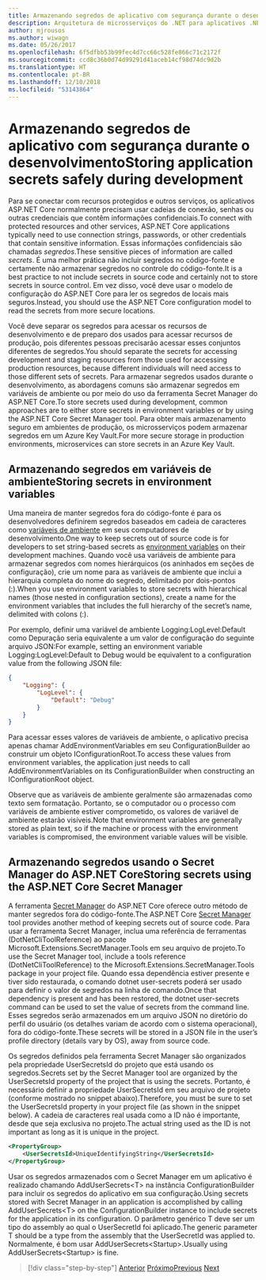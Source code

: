 ```yaml
---
title: Armazenando segredos de aplicativo com segurança durante o desenvolvimento
description: Arquitetura de microsserviços do .NET para aplicativos .NET em contêineres | Armazenando segredos de aplicativo com segurança durante o desenvolvimento
author: mjrousos
ms.author: wiwagn
ms.date: 05/26/2017
ms.openlocfilehash: 6f5dfbb53b99fec4d7cc66c528fe866c71c2172f
ms.sourcegitcommit: ccd8c36b0d74d99291d41aceb14cf98d74dc9d2b
ms.translationtype: HT
ms.contentlocale: pt-BR
ms.lasthandoff: 12/10/2018
ms.locfileid: "53143864"
---
```

# <a name="storing-application-secrets-safely-during-development"></a><span data-ttu-id="0b389-103">Armazenando segredos de aplicativo com segurança durante o desenvolvimento</span><span class="sxs-lookup"><span data-stu-id="0b389-103">Storing application secrets safely during development</span></span>

<span data-ttu-id="0b389-104">Para se conectar com recursos protegidos e outros serviços, os aplicativos ASP.NET Core normalmente precisam usar cadeias de conexão, senhas ou outras credenciais que contêm informações confidenciais.</span><span class="sxs-lookup"><span data-stu-id="0b389-104">To connect with protected resources and other services, ASP.NET Core applications typically need to use connection strings, passwords, or other credentials that contain sensitive information.</span></span> <span data-ttu-id="0b389-105">Essas informações confidenciais são chamadas *segredos*.</span><span class="sxs-lookup"><span data-stu-id="0b389-105">These sensitive pieces of information are called *secrets*.</span></span> <span data-ttu-id="0b389-106">É uma melhor prática não incluir segredos no código-fonte e certamente não armazenar segredos no controle do código-fonte.</span><span class="sxs-lookup"><span data-stu-id="0b389-106">It is a best practice to not include secrets in source code and certainly not to store secrets in source control.</span></span> <span data-ttu-id="0b389-107">Em vez disso, você deve usar o modelo de configuração do ASP.NET Core para ler os segredos de locais mais seguros.</span><span class="sxs-lookup"><span data-stu-id="0b389-107">Instead, you should use the ASP.NET Core configuration model to read the secrets from more secure locations.</span></span>

<span data-ttu-id="0b389-108">Você deve separar os segredos para acessar os recursos de desenvolvimento e de preparo dos usados para acessar recursos de produção, pois diferentes pessoas precisarão acessar esses conjuntos diferentes de segredos.</span><span class="sxs-lookup"><span data-stu-id="0b389-108">You should separate the secrets for accessing development and staging resources from those used for accessing production resources, because different individuals will need access to those different sets of secrets.</span></span> <span data-ttu-id="0b389-109">Para armazenar segredos usados durante o desenvolvimento, as abordagens comuns são armazenar segredos em variáveis de ambiente ou por meio do uso da ferramenta Secret Manager do ASP.NET Core.</span><span class="sxs-lookup"><span data-stu-id="0b389-109">To store secrets used during development, common approaches are to either store secrets in environment variables or by using the ASP.NET Core Secret Manager tool.</span></span> <span data-ttu-id="0b389-110">Para obter mais armazenamento seguro em ambientes de produção, os microsserviços podem armazenar segredos em um Azure Key Vault.</span><span class="sxs-lookup"><span data-stu-id="0b389-110">For more secure storage in production environments, microservices can store secrets in an Azure Key Vault.</span></span>

## <a name="storing-secrets-in-environment-variables"></a><span data-ttu-id="0b389-111">Armazenando segredos em variáveis de ambiente</span><span class="sxs-lookup"><span data-stu-id="0b389-111">Storing secrets in environment variables</span></span>

<span data-ttu-id="0b389-112">Uma maneira de manter segredos fora do código-fonte é para os desenvolvedores definirem segredos baseados em cadeia de caracteres como [variáveis de ambiente](https://docs.microsoft.com/aspnet/core/security/app-secrets#environment-variables) em seus computadores de desenvolvimento.</span><span class="sxs-lookup"><span data-stu-id="0b389-112">One way to keep secrets out of source code is for developers to set string-based secrets as [environment variables](https://docs.microsoft.com/aspnet/core/security/app-secrets#environment-variables) on their development machines.</span></span> <span data-ttu-id="0b389-113">Quando você usa variáveis de ambiente para armazenar segredos com nomes hierárquicos (os aninhados em seções de configuração), crie um nome para as variáveis de ambiente que inclui a hierarquia completa do nome do segredo, delimitado por dois-pontos (:).</span><span class="sxs-lookup"><span data-stu-id="0b389-113">When you use environment variables to store secrets with hierarchical names (those nested in configuration sections), create a name for the environment variables that includes the full hierarchy of the secret’s name, delimited with colons (:).</span></span>

<span data-ttu-id="0b389-114">Por exemplo, definir uma variável de ambiente Logging:LogLevel:Default como Depuração seria equivalente a um valor de configuração do seguinte arquivo JSON:</span><span class="sxs-lookup"><span data-stu-id="0b389-114">For example, setting an environment variable Logging:LogLevel:Default to Debug would be equivalent to a configuration value from the following JSON file:</span></span>

```json
{
    "Logging": {
        "LogLevel": {
            "Default": "Debug"
        }
    }
}
```

<span data-ttu-id="0b389-115">Para acessar esses valores de variáveis de ambiente, o aplicativo precisa apenas chamar AddEnvironmentVariables em seu ConfigurationBuilder ao construir um objeto IConfigurationRoot.</span><span class="sxs-lookup"><span data-stu-id="0b389-115">To access these values from environment variables, the application just needs to call AddEnvironmentVariables on its ConfigurationBuilder when constructing an IConfigurationRoot object.</span></span>

<span data-ttu-id="0b389-116">Observe que as variáveis de ambiente geralmente são armazenadas como texto sem formatação. Portanto, se o computador ou o processo com variáveis de ambiente estiver comprometido, os valores de variável de ambiente estarão visíveis.</span><span class="sxs-lookup"><span data-stu-id="0b389-116">Note that environment variables are generally stored as plain text, so if the machine or process with the environment variables is compromised, the environment variable values will be visible.</span></span>

## <a name="storing-secrets-using-the-aspnet-core-secret-manager"></a><span data-ttu-id="0b389-117">Armazenando segredos usando o Secret Manager do ASP.NET Core</span><span class="sxs-lookup"><span data-stu-id="0b389-117">Storing secrets using the ASP.NET Core Secret Manager</span></span>

<span data-ttu-id="0b389-118">A ferramenta [Secret Manager](https://docs.microsoft.com/aspnet/core/security/app-secrets#secret-manager) do ASP.NET Core oferece outro método de manter segredos fora do código-fonte.</span><span class="sxs-lookup"><span data-stu-id="0b389-118">The ASP.NET Core [Secret Manager](https://docs.microsoft.com/aspnet/core/security/app-secrets#secret-manager) tool provides another method of keeping secrets out of source code.</span></span> <span data-ttu-id="0b389-119">Para usar a ferramenta Secret Manager, inclua uma referência de ferramentas (DotNetCliToolReference) ao pacote Microsoft.Extensions.SecretManager.Tools em seu arquivo de projeto.</span><span class="sxs-lookup"><span data-stu-id="0b389-119">To use the Secret Manager tool, include a tools reference (DotNetCliToolReference) to the Microsoft.Extensions.SecretManager.Tools package in your project file.</span></span> <span data-ttu-id="0b389-120">Quando essa dependência estiver presente e tiver sido restaurada, o comando dotnet user-secrets poderá ser usado para definir o valor de segredos na linha de comando.</span><span class="sxs-lookup"><span data-stu-id="0b389-120">Once that dependency is present and has been restored, the dotnet user-secrets command can be used to set the value of secrets from the command line.</span></span> <span data-ttu-id="0b389-121">Esses segredos serão armazenados em um arquivo JSON no diretório do perfil do usuário (os detalhes variam de acordo com o sistema operacional), fora do código-fonte.</span><span class="sxs-lookup"><span data-stu-id="0b389-121">These secrets will be stored in a JSON file in the user’s profile directory (details vary by OS), away from source code.</span></span>

<span data-ttu-id="0b389-122">Os segredos definidos pela ferramenta Secret Manager são organizados pela propriedade UserSecretsId do projeto que está usando os segredos.</span><span class="sxs-lookup"><span data-stu-id="0b389-122">Secrets set by the Secret Manager tool are organized by the UserSecretsId property of the project that is using the secrets.</span></span> <span data-ttu-id="0b389-123">Portanto, é necessário definir a propriedade UserSecretsId em seu arquivo de projeto (conforme mostrado no snippet abaixo).</span><span class="sxs-lookup"><span data-stu-id="0b389-123">Therefore, you must be sure to set the UserSecretsId property in your project file (as shown in the snippet below).</span></span> <span data-ttu-id="0b389-124">A cadeia de caracteres real usada como a ID não é importante, desde que seja exclusiva no projeto.</span><span class="sxs-lookup"><span data-stu-id="0b389-124">The actual string used as the ID is not important as long as it is unique in the project.</span></span>

```xml
<PropertyGroup>
    <UserSecretsId>UniqueIdentifyingString</UserSecretsId>
</PropertyGroup>
```

<span data-ttu-id="0b389-125">Usar os segredos armazenados com o Secret Manager em um aplicativo é realizado chamando AddUserSecrets&lt;T&gt; na instância ConfigurationBuilder para incluir os segredos do aplicativo em sua configuração.</span><span class="sxs-lookup"><span data-stu-id="0b389-125">Using secrets stored with Secret Manager in an application is accomplished by calling AddUserSecrets&lt;T&gt; on the ConfigurationBuilder instance to include secrets for the application in its configuration.</span></span> <span data-ttu-id="0b389-126">O parâmetro genérico T deve ser um tipo do assembly ao qual o UserSecretId foi aplicado.</span><span class="sxs-lookup"><span data-stu-id="0b389-126">The generic parameter T should be a type from the assembly that the UserSecretId was applied to.</span></span> <span data-ttu-id="0b389-127">Normalmente, é bom usar AddUserSecrets&lt;Startup&gt;.</span><span class="sxs-lookup"><span data-stu-id="0b389-127">Usually using AddUserSecrets&lt;Startup&gt; is fine.</span></span>


>[!div class="step-by-step"]
><span data-ttu-id="0b389-128">[Anterior](authorization-net-microservices-web-applications.md)
>[Próximo](azure-key-vault-protects-secrets.md)</span><span class="sxs-lookup"><span data-stu-id="0b389-128">[Previous](authorization-net-microservices-web-applications.md)
[Next](azure-key-vault-protects-secrets.md)</span></span>